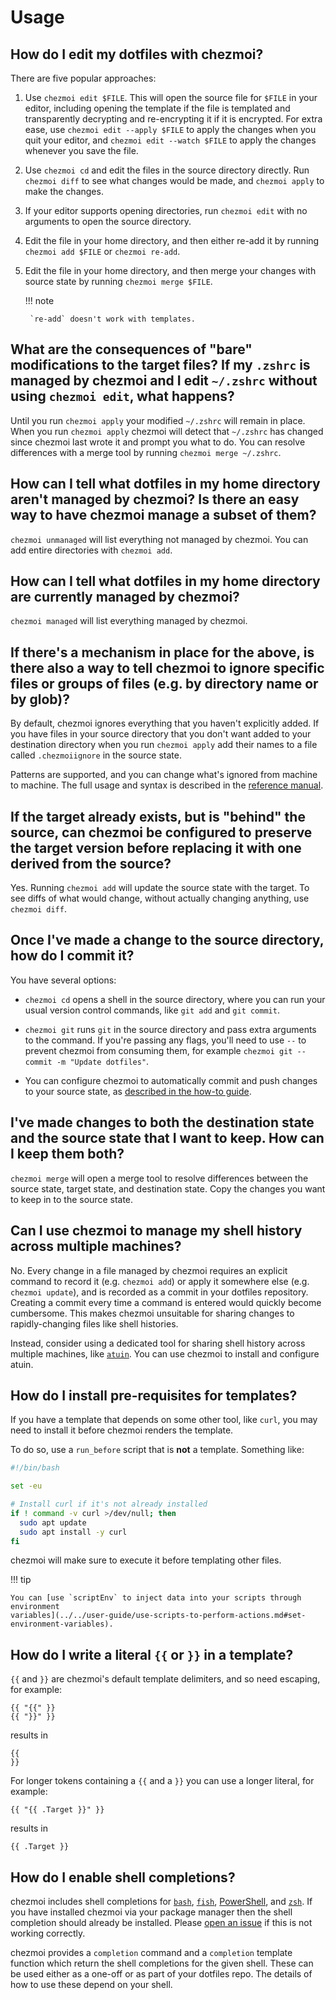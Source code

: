 # Usage

## How do I edit my dotfiles with chezmoi?

There are five popular approaches:

1. Use `chezmoi edit $FILE`. This will open the source file for `$FILE` in your
   editor, including opening the template if the file is templated and
   transparently decrypting and re-encrypting it if it is encrypted. For extra
   ease, use `chezmoi edit --apply $FILE` to apply the changes when you quit
   your editor, and `chezmoi edit --watch $FILE` to apply the changes whenever
   you save the file.

2. Use `chezmoi cd` and edit the files in the source directory directly. Run
   `chezmoi diff` to see what changes would be made, and `chezmoi apply` to make
   the changes.

3. If your editor supports opening directories, run `chezmoi edit` with no
   arguments to open the source directory.

4. Edit the file in your home directory, and then either re-add it by running
   `chezmoi add $FILE` or `chezmoi re-add`.

5. Edit the file in your home directory, and then merge your changes with source
   state by running `chezmoi merge $FILE`.

    !!! note

        `re-add` doesn't work with templates.

## What are the consequences of "bare" modifications to the target files? If my `.zshrc` is managed by chezmoi and I edit `~/.zshrc` without using `chezmoi edit`, what happens?

Until you run `chezmoi apply` your modified `~/.zshrc` will remain in place.
When you run `chezmoi apply` chezmoi will detect that `~/.zshrc` has changed
since chezmoi last wrote it and prompt you what to do. You can resolve
differences with a merge tool by running `chezmoi merge ~/.zshrc`.

## How can I tell what dotfiles in my home directory aren't managed by chezmoi? Is there an easy way to have chezmoi manage a subset of them?

`chezmoi unmanaged` will list everything not managed by chezmoi. You can add
entire directories with `chezmoi add`.

## How can I tell what dotfiles in my home directory are currently managed by chezmoi?

`chezmoi managed` will list everything managed by chezmoi.

## If there's a mechanism in place for the above, is there also a way to tell chezmoi to ignore specific files or groups of files (e.g. by directory name or by glob)?

By default, chezmoi ignores everything that you haven't explicitly added. If you
have files in your source directory that you don't want added to your
destination directory when you run `chezmoi apply` add their names to a file
called `.chezmoiignore` in the source state.

Patterns are supported, and you can change what's ignored from machine to
machine. The full usage and syntax is described in the [reference
manual](../../reference/special-files-and-directories/chezmoiignore.md).

## If the target already exists, but is "behind" the source, can chezmoi be configured to preserve the target version before replacing it with one derived from the source?

Yes. Running `chezmoi add` will update the source state with the target. To see
diffs of what would change, without actually changing anything, use `chezmoi
diff`.

## Once I've made a change to the source directory, how do I commit it?

You have several options:

* `chezmoi cd` opens a shell in the source directory, where you can run your
  usual version control commands, like `git add` and `git commit`.

* `chezmoi git` runs `git` in the source
  directory and pass extra arguments to the command. If you're passing any
  flags, you'll need to use `--` to prevent chezmoi from consuming them, for
  example `chezmoi git -- commit -m "Update dotfiles"`.

* You can configure chezmoi to automatically commit and push changes to your
  source state, as [described in the how-to
  guide](../daily-operations.md#automatically-commit-and-push-changes-to-your-repo).

## I've made changes to both the destination state and the source state that I want to keep. How can I keep them both?

`chezmoi merge` will open a merge tool to resolve differences between the source
state, target state, and destination state. Copy the changes you want to keep in
to the source state.

## Can I use chezmoi to manage my shell history across multiple machines?

No. Every change in a file managed by chezmoi requires an explicit command to
record it (e.g. `chezmoi add`) or apply it somewhere else (e.g. `chezmoi
update`), and is recorded as a commit in your dotfiles repository. Creating a
commit every time a command is entered would quickly become cumbersome. This
makes chezmoi unsuitable for sharing changes to rapidly-changing files like
shell histories.

Instead, consider using a dedicated tool for sharing shell history across
multiple machines, like [`atuin`](https://atuin.sh/). You can use chezmoi to
install and configure atuin.

## How do I install pre-requisites for templates?

If you have a template that depends on some other tool, like `curl`, you may need
to install it before chezmoi renders the template.

To do so, use a `run_before` script that is **not** a template. Something like:

```bash title="run_before_00-install-pre-requisites.sh"
#!/bin/bash

set -eu

# Install curl if it's not already installed
if ! command -v curl >/dev/null; then
  sudo apt update
  sudo apt install -y curl
fi
```

chezmoi will make sure to execute it before templating other files.

!!! tip

    You can [use `scriptEnv` to inject data into your scripts through environment
    variables](../../user-guide/use-scripts-to-perform-actions.md#set-environment-variables).

## How do I write a literal `{{` or `}}` in a template?

`{{` and `}}` are chezmoi's default template delimiters, and so need escaping, for example:

```
{{ "{{" }}
{{ "}}" }}
```

results in

```
{{
}}
```

For longer tokens containing a `{{` and a `}}` you can use a longer literal, for example:

```
{{ "{{ .Target }}" }}
```

results in

```
{{ .Target }}
```

## How do I enable shell completions?

chezmoi includes shell completions for
[`bash`](https://www.gnu.org/software/bash/), [`fish`](https://fishshell.com/),
[PowerShell](https://learn.microsoft.com/en-us/powershell/), and
[`zsh`](https://zsh.sourceforge.io/). If you have installed chezmoi via your
package manager then the shell completion should already be installed. Please
[open an issue](https://github.com/twpayne/chezmoi/issues/new/choose) if this is
not working correctly.

chezmoi provides a `completion` command and a `completion` template function
which return the shell completions for the given shell. These can be used
either as a one-off or as part of your dotfiles repo. The details of how to use
these depend on your shell.
